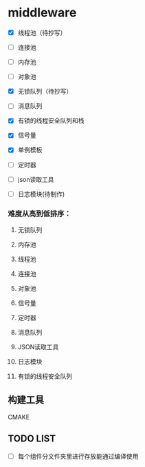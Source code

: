 # middleware

- [x] 线程池（待抄写）

- [ ] 连接池

- [ ] 内存池

- [ ] 对象池

- [x] 无锁队列（待抄写）

- [ ] 消息队列

- [x] 有锁的线程安全队列和栈

- [x] 信号量

- [x] 单例模板

- [ ] 定时器

- [ ] json读取工具

- [ ] 日志模块(待制作)



### 难度从高到低排序：

1. 无锁队列
2. 内存池

3. 线程池

4. 连接池

5. 对象池

6. 信号量

7. 定时器

8. 消息队列

9. JSON读取工具

10. 日志模块

11. 有锁的线程安全队列




## 构建工具

CMAKE





## TODO LIST

- [ ] 每个组件分文件夹里进行存放能通过编译使用
